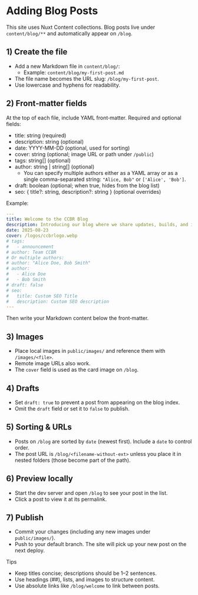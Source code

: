 # Adding Blog Posts

This site uses Nuxt Content collections. Blog posts live under `content/blog/**` and automatically appear on `/blog`.

## 1) Create the file

- Add a new Markdown file in `content/blog/`:
  - Example: `content/blog/my-first-post.md`
- The file name becomes the URL slug: `/blog/my-first-post`.
- Use lowercase and hyphens for readability.

## 2) Front‑matter fields

At the top of each file, include YAML front‑matter. Required and optional fields:

- title: string (required)
- description: string (optional)
- date: YYYY-MM-DD (optional, used for sorting)
- cover: string (optional; image URL or path under `/public`)
- tags: string[] (optional)
- author: string | string[] (optional)
  - You can specify multiple authors either as a YAML array or as a single comma-separated string: `"Alice, Bob"` or `['Alice', 'Bob']`.
- draft: boolean (optional; when true, hides from the blog list)
- seo: { title?: string, description?: string } (optional overrides)

Example:

```yaml
---
title: Welcome to the CCBR Blog
description: Introducing our blog where we share updates, builds, and insights.
date: 2025-08-23
cover: /logos/ccbrlogo.webp
# tags:
#   - announcement
# author: Team CCBR
# Or multiple authors:
# author: "Alice Doe, Bob Smith"
# author:
#   - Alice Doe
#   - Bob Smith
# draft: false
# seo:
#   title: Custom SEO Title
#   description: Custom SEO description
---
```

Then write your Markdown content below the front‑matter.

## 3) Images

- Place local images in `public/images/` and reference them with `/images/<file>`.
- Remote image URLs also work.
- The `cover` field is used as the card image on `/blog`.

## 4) Drafts

- Set `draft: true` to prevent a post from appearing on the blog index.
- Omit the `draft` field or set it to `false` to publish.

## 5) Sorting & URLs

- Posts on `/blog` are sorted by `date` (newest first). Include a `date` to control order.
- The post URL is `/blog/<filename-without-ext>` unless you place it in nested folders (those become part of the path).

## 6) Preview locally

- Start the dev server and open `/blog` to see your post in the list.
- Click a post to view it at its permalink.

## 7) Publish

- Commit your changes (including any new images under `public/images/`).
- Push to your default branch. The site will pick up your new post on the next deploy.

Tips
- Keep titles concise; descriptions should be 1–2 sentences.
- Use headings (##), lists, and images to structure content.
- Use absolute links like `/blog/welcome` to link between posts.
